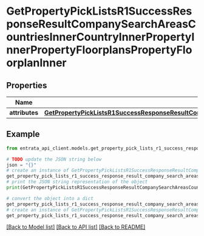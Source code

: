 # GetPropertyPickListsR1SuccessResponseResultCompanySearchAreasCountriesInnerCountryInnerPropertyInnerPropertyFloorplansPropertyFloorplanInner


## Properties

Name | Type | Description | Notes
------------ | ------------- | ------------- | -------------
**attributes** | [**GetPropertyPickListsR1SuccessResponseResultCompanySearchAreasCountriesInnerCountryInnerPropertyInnerPropertyFloorplansPropertyFloorplanInnerAttributes**](GetPropertyPickListsR1SuccessResponseResultCompanySearchAreasCountriesInnerCountryInnerPropertyInnerPropertyFloorplansPropertyFloorplanInnerAttributes.md) |  | 

## Example

```python
from entrata_api_client.models.get_property_pick_lists_r1_success_response_result_company_search_areas_countries_inner_country_inner_property_inner_property_floorplans_property_floorplan_inner import GetPropertyPickListsR1SuccessResponseResultCompanySearchAreasCountriesInnerCountryInnerPropertyInnerPropertyFloorplansPropertyFloorplanInner

# TODO update the JSON string below
json = "{}"
# create an instance of GetPropertyPickListsR1SuccessResponseResultCompanySearchAreasCountriesInnerCountryInnerPropertyInnerPropertyFloorplansPropertyFloorplanInner from a JSON string
get_property_pick_lists_r1_success_response_result_company_search_areas_countries_inner_country_inner_property_inner_property_floorplans_property_floorplan_inner_instance = GetPropertyPickListsR1SuccessResponseResultCompanySearchAreasCountriesInnerCountryInnerPropertyInnerPropertyFloorplansPropertyFloorplanInner.from_json(json)
# print the JSON string representation of the object
print(GetPropertyPickListsR1SuccessResponseResultCompanySearchAreasCountriesInnerCountryInnerPropertyInnerPropertyFloorplansPropertyFloorplanInner.to_json())

# convert the object into a dict
get_property_pick_lists_r1_success_response_result_company_search_areas_countries_inner_country_inner_property_inner_property_floorplans_property_floorplan_inner_dict = get_property_pick_lists_r1_success_response_result_company_search_areas_countries_inner_country_inner_property_inner_property_floorplans_property_floorplan_inner_instance.to_dict()
# create an instance of GetPropertyPickListsR1SuccessResponseResultCompanySearchAreasCountriesInnerCountryInnerPropertyInnerPropertyFloorplansPropertyFloorplanInner from a dict
get_property_pick_lists_r1_success_response_result_company_search_areas_countries_inner_country_inner_property_inner_property_floorplans_property_floorplan_inner_from_dict = GetPropertyPickListsR1SuccessResponseResultCompanySearchAreasCountriesInnerCountryInnerPropertyInnerPropertyFloorplansPropertyFloorplanInner.from_dict(get_property_pick_lists_r1_success_response_result_company_search_areas_countries_inner_country_inner_property_inner_property_floorplans_property_floorplan_inner_dict)
```
[[Back to Model list]](../README.md#documentation-for-models) [[Back to API list]](../README.md#documentation-for-api-endpoints) [[Back to README]](../README.md)


